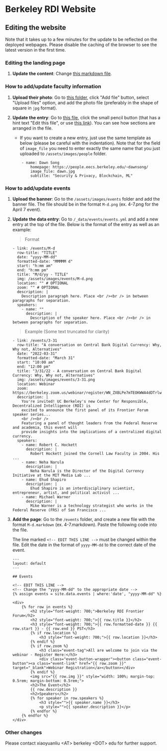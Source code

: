 # Berkeley RDI Website

## Editing the website

Note that it takes up to a few minutes for the update to be reflected on the deployed webpages. Please disable the caching of the browser to see the latest version in the first time.

### Editing the landing page

1. **Update the content**: Change [this markdown file](https://github.com/rdi-berkeley/rdi-berkeley.github.io/blob/main/index.md).

### How to add/update faculty information

1. **Upload their photo**: Go to [this folder](https://github.com/rdi-berkeley/rdi-berkeley.github.io/tree/main/assets/images/people), click "Add file" button, select "Upload files" option, and add the photo file (preferably in the shape of square in `jpg` format).

2. **Update the entry**: Go to [this file](https://github.com/rdi-berkeley/rdi-berkeley.github.io/blob/main/_data/people.yml), click the small pencil button (that has a hint text "Edit this file", or use [this link](https://github.com/rdi-berkeley/rdi-berkeley.github.io/edit/main/_data/people.yml)). You can see how sections are arranged in the file.
    - If you want to create a new entry, just use the same template as below (please be careful with the indentation). Note that for the field of `image_file` you need to enter exactly the same name that you just uploaded to `/assets/images/people` folder.
    ```
        - name: Dawn Song
            homepage: https://people.eecs.berkeley.edu/~dawnsong/
            image_file: dawn.jpg
            subtitle: "Security & Privacy, Blockchain, ML" 
    ```

### How to add/update events

1. **Upload the banner**: Go to the `/assets/images/events` folder and add the banner file. The file should be in the format `M-d.png` (ex. 4-7.png for the April 7 event).

2. **Update the data entry**: Go to `/_data/events/events.yml` and add a new entry at the top of the file. Below is the format of the entry as well as an example:

   > Format
   
   ```
   - link: /events/M-d
     row-title: "TITLE"
     date: "yyyy-MM-dd"
     formatted-date: "MMMMM d"
     start: "h:mm am"
     end: "h:mm pm"
     title: "M/d/yy - TITLE"
     img: /assets/images/events/M-d.png
     location: "" # OPTIONAL
     zoom: "" # OPTIONAL
     description: |
       Description paragraph here. Place <br /><br /> in between paragraphs for separation.
     speakers:
       - name: ""
         description: |
           Description of the speaker here. Place <br /><br /> in between paragraphs for separation.
   ```

   > Example (Some text truncated for clarity)
      
   ```
   - link: /events/3-31
     row-title: "A conversation on Central Bank Digital Currency: Why, Why not, Alternatives"
     date: "2022-03-31"
     formatted-date: "March 31"
     start: "10:00 am"
     end: "12:00 pm"
     title: "3/31/22 - A conversation on Central Bank Digital Currency: Why, Why not, Alternatives"
     img: /assets/images/events/3-31.png
     location: Webinar
     zoom: https://berkeley.zoom.us/webinar/register/WN_ZXBLPe7mTEOKWWA4dDTrlw
     description: |
       You're invited! UC Berkeley's new Center for Responsible, Decentralized Intelligence (RDI) is 
       excited to announce the first panel of its Frontier Forum speaker series... 
       <br /><br />
       Featuring a panel of thought leaders from the Federal Reserve and academia, this event will 
       provide insights into the implications of a centralized digital currency.
     speakers:
       - name: Robert C. Hockett
         description: |
           Robert Hockett joined the Cornell Law Faculty in 2004. His ...
       - name: Neha Narula
         description: |
           Neha Narula is the Director of the Digital Currency Initiative at the MIT Media Lab ...
       - name: Ehud Shapiro
         description: |
           Ehud Shapiro is an interdisciplinary scientist, entrepreneur, artist, and political activist ...
       - name: Michael Warner
         description: |
           Mike Warner is a technology strategist who works in the Federal Reserve (FRS) of San Francisco ...
   ```

3. **Add the page**: Go to the `/events` folder, and create a new file with the format `M-d.markdown` (ex. 4-7.markdown). Paste the following code into the file. 
   
   The line marked `<!-- EDIT THIS LINE -->` must be changed within the file. Edit the date in the format of `yyyy-MM-dd` to the correct date of the event.

   ```
   ---
   layout: default
   ---

   ## Events

   <!-- EDIT THIS LINE -->
   <!-- Change the "yyyy-MM-dd" to the appropriate date -->
   {% assign events = site.data.events | where:'date', "yyyy-MM-dd" %}

   <div>
       {% for row in events %}
           <h2 style="font-weight: 700;">Berkeley RDI Frontier Forum</h2>
           <h2 style="font-weight: 700;">{{ row.title }}</h2>
           <h3 style="font-weight: 700;">{{ row.formatted-date }} {{ row.start }} - {{ row.end }} PST</h3>
           {% if row.location %}
               <h3 style="font-weight: 700;">{{ row.location }}</h3>
           {% endif %}
           {% if row.zoom %}
               <h3 class="event-tag">All are welcome to join via the webinar - Register Here:</h3>
               <div class="event-button-wrapper"><button class="event-button"><a class="event-link" href="{{ row.zoom }}" target="_blank">Webinar Registration</a></button></div>
           {% endif %}
           <img src="{{ row.img }}" style="width: 100%; margin-top: 0.5rem; margin-bottom: 0.5rem;">
           <h2>The Event</h2>
           {{ row.description }}
           <h2>Speakers</h2>
           {% for speaker in row.speakers %}
               <h3 style="">{{ speaker.name }}</h3>
               <p style="">{{ speaker.description }}</p>
           {% endfor %}
       {% endfor %}
   </div>
   ```

### Other changes

Please contact xiaoyuanliu \<AT\> berkeley \<DOT\> edu for further support.
